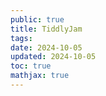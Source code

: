 ```yaml
---
public: true
title: TiddlyJam
tags:
date: 2024-10-05
updated: 2024-10-05
toc: true
mathjax: true
---
```



